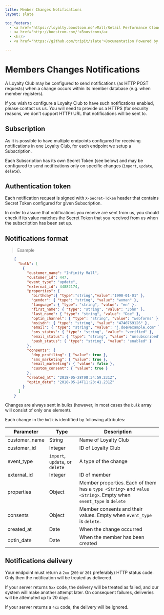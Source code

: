 ```yaml
---
title: Member Changes Notifications
layout: slate

toc_footers:
  - <a href='https://loyalty.boostcom.no'>Mall/Retail Performance Cloud</a>
  - <a href='http://boostcom.com/'>Boostcom</a>
  - <hr/>
  - <a href='https://github.com/tripit/slate'>Documentation Powered by Slate</a>

---
```


# Members Changes Notifications

A Loyalty Club may be configured to send notifications (as HTTP POST requests) when a change occurs within its member 
database (e.g. when member registers).

If you wish to configure a Loyalty Club to have such notifications enabled, please contact us us.
You will need to provide us a HTTPS (for security reasons, we don't support HTTP) URL that notifications will
be sent to.

## Subscription

As it is possible to have multiple endpoints configured for receiving notifications in one Loyalty Club, for each 
endpoint we setup a Subscription.

Each Subscription has its own Secret Token (see below) and may be configured to send notifications only on specific 
changes (`import`, `update`, `delete`).

## Authentication token

Each notification request is signed with `X-Secret-Token` header that contains Secret Token configured for given 
Subscription.

In order to assure that notifications you receive are sent from us, you should check if its value matches 
the Secret Token that you received from us when the subscription has been set up.

## Notifications format

> Example

```json
    {
      "bulk": [
        {
          "customer_name": "Infinity Mall",
          "customer_id": 447,
          "event_type": "update",
          "external_id": 44882174,
          "properties": {
            "birthday":{ "type":"string","value":"1990-01-01" },
            "gender": { "type": "string", "value": "woman" },
            "language": { "type": "string", "value": "en" },
            "first_name": { "type": "string", "value": "John" },
            "last_name": { "type": "string", "value": "Doe" },
            "optin_channel": { "type": "string", "value": "webforms" },
            "msisdn": { "type": "string", "value": "4740769126" },
            "email": { "type": "string", "value": "j.doe@example.com" },
            "sms_status": { "type": "string", "value": "verified" },
            "email_status": { "type": "string", "value": "unsubscribed" },
            "push_status": { "type": "string", "value": "enabled" }
          },
          "consents": {
            "dmp_profiling": { "value": true },
            "sms_marketing": { "value": true },
            "email_marketing": { "value": false },
            "custom_consent": { "value": true }
          },
          "created_at": "2018-05-28T08:34:59.231Z",
          "optin_date": "2018-05-24T11:23:41.231Z"
        }
      ]
    }
```

Changes are always sent in bulks (however, in most cases the `bulk` array will consist of only one element).

Each change in the `bulk` is identified by following attributes:

Parameter | Type | Description
--------- | --------- | -----------
customer_name | String | Name of Loyalty Club
customer_id | Integer | ID of Loyalty Club
event_type | `import`, `update`, or `delete` | A type of the change
external_id | Integer | ID of member
properties | Object | Member properties. Each of them has a `type <String>` and `value <String>`. Empty when `event_type` is `delete`
consents | Object | Member consents and their values. Empty when `event_type` is `delete`.
created_at | Date | When the change occurred
optin_date | Date | When the member has been created

## Notifications delivery

Your endpoint must return a `2xx` (`200` or `201` preferably) HTTP status code. Only then the notification 
will be treated as delivered.

If your server returns `5xx` code, the delivery will be treated as failed, and our system will make another attempt later.
On consequent failures, deliveries will be attempted up to 20 days.

If your server returns a `4xx` code, the delivery will be ignored.

